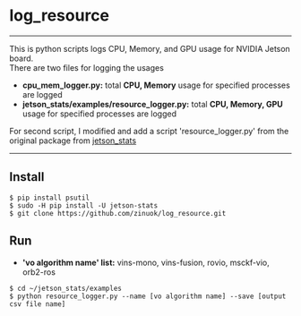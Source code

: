 # log_resource

***
This is python scripts logs CPU, Memory, and GPU usage for NVIDIA Jetson board. <br>
There are two files for logging the usages
+ **cpu_mem_logger.py:** total **CPU, Memory** usage for specified processes are logged
+ **jetson_stats/examples/resource_logger.py:** total **CPU, Memory, GPU** usage for specified processes are logged 

For second script, I modified and add a script 'resource_logger.py' from the original package from [jetson_stats](https://github.com/rbonghi/jetson_stats)
***

## Install
```
$ pip install psutil
$ sudo -H pip install -U jetson-stats
$ git clone https://github.com/zinuok/log_resource.git
```

## Run
+ **'vo algorithm name' list:** vins-mono, vins-fusion, rovio, msckf-vio, orb2-ros
```
$ cd ~/jetson_stats/examples
$ python resource_logger.py --name [vo algorithm name] --save [output csv file name]
```

